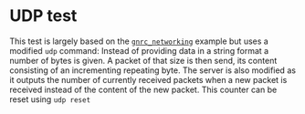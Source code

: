 UDP test
========
This test is largely based on the [`gnrc_networking`][1] example but uses a
modified `udp` command: Instead of providing data in a string format a number of
bytes is given. A packet of that size is then send, its content consisting of an
incrementing repeating byte.
The server is also modified as it outputs the number of currently received
packets when a new packet is received instead of the content of the new packet.
This counter can be reset using `udp reset`

[1]: https://github.com/RIOT-OS/RIOT/tree/master/examples/networking/gnrc/gnrc_networking
